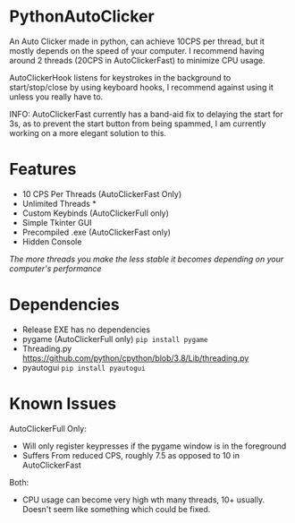 # PythonAutoClicker
An Auto Clicker made in python, can achieve 10CPS per thread, but it mostly depends on the speed of your computer.
I recommend having around 2 threads (20CPS in AutoClickerFast) to minimize CPU usage.

AutoClickerHook listens for keystrokes in the background to start/stop/close by using keyboard hooks, I recommend against using it unless you really have to.

INFO: AutoClickerFast currently has a band-aid fix to delaying the start for 3s, as to prevent the start button from being spammed, I am currently working on a more elegant solution to this.

# Features

- 10 CPS Per Threads (AutoClickerFast Only)
- Unlimited Threads *
- Custom Keybinds (AutoClickerFull only)
- Simple Tkinter GUI
- Precompiled .exe (AutoClickerFast only)
- Hidden Console


*The more threads you make the less stable it becomes depending on your computer's performance*

# Dependencies

- Release EXE has no dependencies
- pygame (AutoClickerFull only) ```pip install pygame```
- Threading.py https://github.com/python/cpython/blob/3.8/Lib/threading.py
- pyautogui ```pip install pyautogui```

# Known Issues

AutoClickerFull Only:
- Will only register keypresses if the pygame window is in the foreground
- Suffers From reduced CPS, roughly 7.5 as opposed to 10 in AutoClickerFast

Both:
- CPU usage can become very high wth many threads, 10+ usually. Doesn't seem like something which could be fixed.

